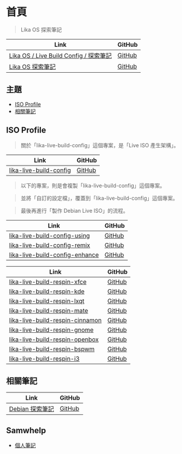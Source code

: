 

# 首頁

> Lika OS 探索筆記

| Link | GitHub |
| ---- | ------ |
| [Lika OS / Live Build Config / 探索筆記](https://samwhelp.github.io/note-about-lika-live-build-config/) | [GitHub](https://github.com/samwhelp/note-about-lika-live-build-config) |
| [Lika OS 探索筆記](https://samwhelp.github.io/note-about-lika/) | [GitHub](https://github.com/samwhelp/note-about-lika) |





## 主題

* [ISO Profile](#iso-profile)
* [相關筆記](#相關筆記)




## ISO Profile

> 關於「lika-live-build-config」這個專案，是「Live ISO 產生架構」。

| Link | GitHub |
| ---- | ------ |
| [lika-live-build-config](https://samwhelp.github.io/lika-live-build-config/) | [GitHub](https://github.com/samwhelp/lika-live-build-config) |

> 以下的專案，則是會複製「lika-live-build-config」這個專案。

> 並將「自訂的設定檔」，覆蓋到「lika-live-build-config」這個專案。

> 最後再進行「製作 Debian Live ISO」的流程。

| Link | GitHub |
| ---- | ------ |
| [lika-live-build-config-using](https://samwhelp.github.io/lika-live-build-config-using/) | [GitHub](https://github.com/samwhelp/lika-live-build-config-using) |
| [lika-live-build-config-remix](https://samwhelp.github.io/lika-live-build-config-remix/) | [GitHub](https://github.com/samwhelp/lika-live-build-config-remix) |
| [lika-live-build-config-enhance](https://samwhelp.github.io/lika-live-build-config-enhance/) | [GitHub](https://github.com/samwhelp/lika-live-build-config-enhance) |


| Link | GitHub |
| ---- | ------ |
| [lika-live-build-respin-xfce](https://samwhelp.github.io/lika-live-build-respin-xfce/) | [GitHub](https://github.com/samwhelp/lika-live-build-respin-xfce) |
| [lika-live-build-respin-kde](https://samwhelp.github.io/lika-live-build-respin-kde/) | [GitHub](https://github.com/samwhelp/lika-live-build-respin-kde) |
| [lika-live-build-respin-lxqt](https://samwhelp.github.io/lika-live-build-respin-lxqt/) | [GitHub](https://github.com/samwhelp/lika-live-build-respin-lxqt) |
| [lika-live-build-respin-mate](https://samwhelp.github.io/lika-live-build-respin-mate/) | [GitHub](https://github.com/samwhelp/lika-live-build-respin-mate) |
| [lika-live-build-respin-cinnamon](https://samwhelp.github.io/lika-live-build-respin-cinnamon/) | [GitHub](https://github.com/samwhelp/lika-live-build-respin-cinnamon) |
| [lika-live-build-respin-gnome](https://samwhelp.github.io/lika-live-build-respin-gnome/) | [GitHub](https://github.com/samwhelp/lika-live-build-respin-gnome) |
| [lika-live-build-respin-openbox](https://samwhelp.github.io/lika-live-build-respin-openbox/) | [GitHub](https://github.com/samwhelp/lika-live-build-respin-openbox) |
| [lika-live-build-respin-bspwm](https://samwhelp.github.io/lika-live-build-respin-bspwm/) | [GitHub](https://github.com/samwhelp/lika-live-build-respin-bspwm) |
| [lika-live-build-respin-i3](https://samwhelp.github.io/lika-live-build-respin-i3/) | [GitHub](https://github.com/samwhelp/lika-live-build-respin-i3) |




## 相關筆記

| Link | GitHub |
| ---- | ------ |
| [Debian 探索筆記](https://samwhelp.github.io/note-about-debian/) | [GitHub](https://github.com/samwhelp/note-about-debian) |




## Samwhelp

* [個人筆記](https://samwhelp.github.io/book/)

